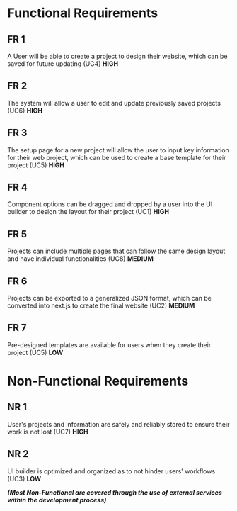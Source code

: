 # Functional Requirements
## FR 1
A User will be able to create a project to design their website, which can be saved for future updating (UC4) **HIGH**

## FR 2
The system will allow a user to edit and update previously saved projects (UC6) **HIGH**

## FR 3
The setup page for a new project will allow the user to input key information for their web project, which can be used to create a base template for their project (UC5) **HIGH**

## FR 4
Component options can be dragged and dropped by a user into the UI builder to design the layout for their project (UC1) **HIGH**

## FR 5
Projects can include multiple pages that can follow the same design layout and have individual functionalities (UC8) **MEDIUM**

## FR 6
Projects can be exported to a generalized JSON format, which can be converted into next.js to create the final website (UC2) **MEDIUM**

## FR 7
Pre-designed templates are available for users when they create their project (UC5) **LOW**

# Non-Functional Requirements

## NR 1
User's projects and information are safely and reliably stored to ensure their work is not lost (UC7) **HIGH**

## NR 2
UI builder is optimized and organized as to not hinder users' workflows (UC3) **LOW**

***(Most Non-Functional are covered through the use of external services within the development process)***
